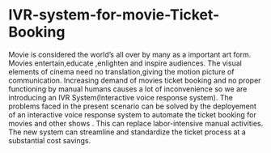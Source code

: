# IVR-system-for-movie-Ticket-Booking

Movie is considered the world’s all over by  many as a important art form. 
Movies entertain,educate ,enlighten and inspire audiences. The visual elements of cinema need no translation,giving the motion picture of communication.
Increasing demand of movies ticket booking and no proper functioning by manual humans causes a lot of inconvenience so we are introducing an IVR System(Interactive voice response system).
The problems faced in the present scenario can be solved  by the deployement of an interactive voice response system to automate the  ticket booking for movies and other shows . 
This can replace labor-intensive manual activities. The new system can streamline and standardize the ticket process at a substantial cost savings.

